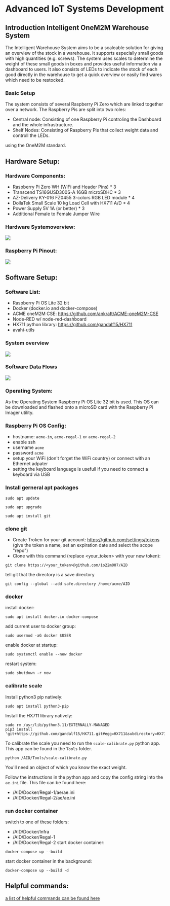 # Advanced IoT Systems Development
## Introduction Intelligent OneM2M Warehouse System

The Intelligent Warehouse System aims to be a scaleable solution for giving an overview of the stock in a warehouse. It supports especially small goods with high quantities (e.g. screws). The system uses scales to determine the weight of these small goods in boxes and provides useful information via a dashboard to users. It also consists of LEDs to indicate the stock of each good directly in the warehouse to get a quick overview or easily find wares which need to be restocked. 

### Basic Setup 
The system consists of several Raspberry Pi Zero which are linked together over a network. The Raspberry Pis are split into two roles:
- Central node: Consisting of one Raspberry Pi controling the Dashboard and the whole infrastructure. 
- Shelf Nodes: Consisting of Raspberry Pis that collect weight data and controll the LEDs. 

using the OneM2M standard. 

## Hardware Setup:
### Hardware Components:
- Raspberry Pi Zero WH (WiFi and Header Pins) * 3
- Transcend TS16GUSD300S-A 16GB microSDHC * 3
- AZ-Delivery KY-016 FZ0455 3-colors RGB LED module * 4
- DollaTek Small Scale 10 kg Load Cell with HX711 A/D * 4
- Power Supply 5V 1A (or better) * 3
- Additional Female to Female Jumper Wire

### Hardware Systemoverview:
![](pics/warehousemanagement-system-diagramm.drawio.png)
### Raspberry Pi Pinout:
![](pics/raspberry-pinout.png)
## Software Setup:
### Software List:
- Raspberry Pi OS Lite 32 bit
- Docker (docker.io and docker-compose)
- ACME oneM2M CSE: https://github.com/ankraft/ACME-oneM2M-CSE
- Node-RED w/ node-red-dashboard
- HX711 python library: https://github.com/gandalf15/HX711
- avahi-utils
### System overview
![](pics/warehousemanagement-system-diagramm-with-software.drawio.png)
### Software Data Flows
![](pics/software-data-flows.drawio.png)
### Operating System:
As the Operating System Raspberry Pi OS Lite 32 bit is used. This OS can be downloaded and flashed onto a microSD card with the Raspberry Pi Imager utility.
### Raspberry Pi OS Config:
- hostname: `acme-in`, `acme-regal-1` or `acme-regal-2`
- enable ssh
- username `acme`
- password `acme`
- setup your WiFi (don't forget the WiFi country) or connect with an Ethernet adpater
- setting the keyboard language is usefull if you need to connect a keyboard via USB
### Install gerneral apt packages
```
sudo apt update
```
```
sudo apt upgrade
```
```
sudo apt install git
```
### clone git
- Create Troken for your git account: https://github.com/settings/tokens (give the token a name, set an expiration date and select the scope "repo")
- Clone with this command (replace <your_token> with your new token):
```
git clone https://<your_token>@github.com/io22m007/AID
```
tell git that the directory is a save directory
```
git config --global --add safe.directory /home/acme/AID
```
### docker
install docker:
```
sudo apt install docker.io docker-compose
```
add current user to docker group:
```
sudo usermod -aG docker $USER
```
enable docker at startup:
```
sudo systemctl enable --now docker
```
restart system:
```
sudo shutdown -r now
```
### calibrate scale
Install python3 pip natively:
```
sudo apt install python3-pip 
```
Install the HX711 library natively:
```
sudo rm /usr/lib/python3.11/EXTERNALLY-MANAGED
pip3 install 'git+https://github.com/gandalf15/HX711.git#egg=HX711&subdirectory=HX711_Python3'
```
To calibrate the scale you need to run the `scale-calibrate.py` python app. This app can be found in the `Tools` folder.
```
python /AID/Tools/scale-calibrate.py
```
You'll need an object of which you know the exact weight.

Follow the instructions in the python app and copy the config string into the `ae.ini` file. This file can be found here:
- /AID/Docker/Regal-1/ae/ae.ini
- /AID/Docker/Regal-2/ae/ae.ini

### run docker container
switch to one of these folders:
- /AID/Docker/Infra
- /AID/Docker/Regal-1
- /AID/Docker/Regal-2
start docker container:
```
docker-compose up --build
```
start docker container in the background:
```
docker-compose up --build -d
```
## Helpful commands:
[a list of helpful commands can be found here](Command-Help.md)

